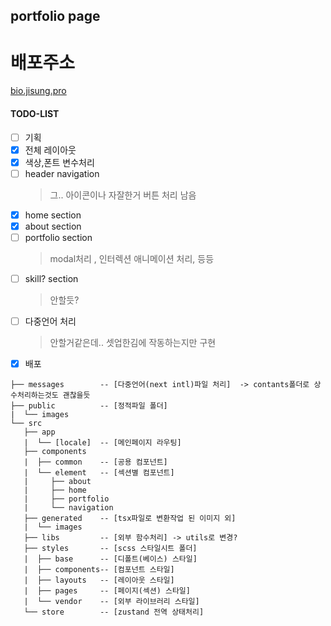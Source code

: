 ## portfolio page

# 배포주소

[bio.jisung.pro](https://bio.jisung.pro)

#### TODO-LIST

- [ ] 기획
- [x] 전체 레이아웃
- [x] 색상,폰트 변수처리
- [ ] header navigation
  > 그.. 아이콘이나 자잘한거 버튼 처리 남음
- [x] home section
- [x] about section
- [ ] portfolio section
  > modal처리 , 인터렉션 애니메이션 처리, 등등
- [ ] skill? section
  > 안할듯?
- [ ] 다중언어 처리
  > 안할거같은데.. 셋업한김에 작동하는지만 구현
- [x] 배포

```
├── messages        -- [다중언어(next intl)파일 처리]  -> contants폴더로 상수처리하는것도 괜찮을듯
├── public          -- [정적파일 폴더]
|  └── images
└── src
   ├── app
   |  └── [locale]  -- [메인페이지 라우팅]
   ├── components
   |  ├── common    -- [공용 컴포넌트]
   |  └── element   -- [섹션별 컴포넌트]
   |     ├── about
   |     ├── home
   |     ├── portfolio
   |     └── navigation
   ├── generated    -- [tsx파일로 변환작업 된 이미지 외]
   |  └── images
   ├── libs         -- [외부 함수처리] -> utils로 변경?
   ├── styles       -- [scss 스타일시트 폴더]
   |  ├── base      -- [디폴트(베이스) 스타일]
   |  ├── components-- [컴포넌트 스타일]
   |  ├── layouts   -- [레이아웃 스타일]
   |  ├── pages     -- [페이지(섹션) 스타일]
   |  └── vendor    -- [외부 라이브러리 스타일]
   └── store        -- [zustand 전역 상태처리]
```
